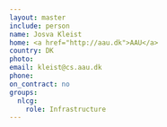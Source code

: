 ```yaml
---
layout: master
include: person
name: Josva Kleist
home: <a href="http://aau.dk">AAU</a>
country: DK
photo:
email: kleist@cs.aau.dk
phone:
on_contract: no
groups:
  nlcg:
    role: Infrastructure
---
```

